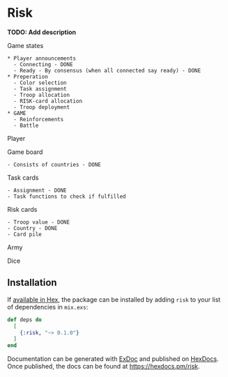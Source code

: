 # Risk

**TODO: Add description**

Game states

    * Player announcements
      - Connecting - DONE
      - Ready - By consensus (when all connected say ready) - DONE
    * Preperation
      - Color selection
      - Task assignment
      - Troop allocation
      - RISK-card allocation
      - Troop deployment
    * GAME
      - Reinforcements
      - Battle

Player
      
Game board

    - Consists of countries - DONE
    
Task cards

    - Assignment - DONE
    - Task functions to check if fulfilled

Risk cards
    
    - Troop value - DONE
    - Country - DONE
    - Card pile
    
Army
    
Dice
    

## Installation

If [available in Hex](https://hex.pm/docs/publish), the package can be installed
by adding `risk` to your list of dependencies in `mix.exs`:

```elixir
def deps do
  [
    {:risk, "~> 0.1.0"}
  ]
end
```

Documentation can be generated with [ExDoc](https://github.com/elixir-lang/ex_doc)
and published on [HexDocs](https://hexdocs.pm). Once published, the docs can
be found at <https://hexdocs.pm/risk>.

